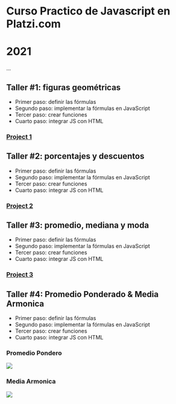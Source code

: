 # Curso Practico de Javascript en Platzi.com

# 2021

...

## Taller #1: figuras geométricas

- Primer paso: definir las fórmulas
- Segundo paso: implementar la fórmulas en JavaScript
- Tercer paso: crear funciones
- Cuarto paso: integrar JS con HTML

### [Project 1](./projectOne/calculoCoolFiguras.html)

## Taller #2: porcentajes y descuentos

- Primer paso: definir las fórmulas
- Segundo paso: implementar la fórmulas en JavaScript
- Tercer paso: crear funciones
- Cuarto paso: integrar JS con HTML

### [Project 2](./projectTwo/discountCupons.html)

## Taller #3: promedio, mediana y moda

- Primer paso: definir las fórmulas
- Segundo paso: implementar la fórmulas en JavaScript
- Tercer paso: crear funciones
- Cuarto paso: integrar JS con HTML

### [Project 3](./projectThree/promedioApp.html)

## Taller #4: Promedio Ponderado & Media Armonica

- Primer paso: definir las fórmulas
- Segundo paso: implementar la fórmulas en JavaScript
- Tercer paso: crear funciones
- Cuarto paso: integrar JS con HTML

### Promedio Pondero

![](./promedioPondero.png)

### Media Armonica

![](https://wikimedia.org/api/rest_v1/media/math/render/svg/31bb15ba938382149ac4d2ecda7479effc6ae4d6)
